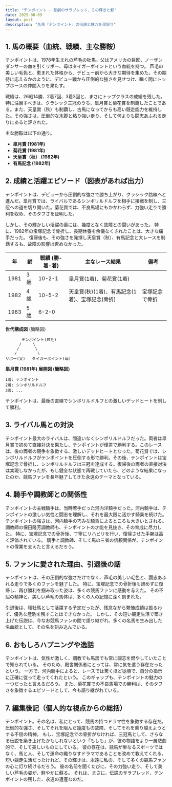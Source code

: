 ```yaml
---
title: "テンポイント - 悲劇のサラブレッド、その輝きと影"
date: 2025-08-09
layout: post
description: "名馬『テンポイント』の伝説と魅力を深堀り"
---
```


## 1. 馬の概要（血統、戦績、主な勝鞍）

テンポイントは、1978年生まれの芦毛の牡馬。父はアメリカの巨匠、ノーザンダンサーの血を引くリボー、母はタイガーポイントという血統を持つ。  芦毛の美しい毛色と、恵まれた体格から、デビュー前から大きな期待を集めた。その期待に応えるかのように、デビュー戦から圧倒的な強さを見せつけ、瞬く間にトップホースの仲間入りを果たす。

戦績は、26戦14勝、2着7回、3着3回と、まさにトップクラスの成績を残した。特に注目すべきは、クラシック三冠のうち、皐月賞と菊花賞を制覇したことである。また、天皇賞（秋）も制覇し、古馬になってからも高い競走能力を維持した。その強さは、圧倒的な末脚と粘り強い走り、そして何よりも闘志あふれる走りにあると評された。

主な勝鞍は以下の通り。

* **皐月賞 (1981年)**
* **菊花賞 (1981年)**
* **天皇賞（秋） (1982年)**
* **有馬記念 (1982年)**


## 2. 成績と活躍エピソード（図表があれば出力）

テンポイントは、デビューから圧倒的な強さで勝ち上がり、クラシック路線へと進んだ。皐月賞では、ライバルであるシンボリルドルフを相手に接戦を制し、三冠への道を切り開いた。菊花賞では、不良馬場にもかかわらず、力強い走りで勝利を収め、そのタフさを証明した。

しかし、その輝かしい活躍の裏には、幾度となく故障との闘いがあった。  特に、1982年の宝塚記念で骨折し、長期休養を余儀なくされたことは、大きな痛手だった。  復帰後も、その強さを発揮し天皇賞（秋）、有馬記念と大レースを制覇するも、故障の影響は否めなかった。

| 年 | 齢 | 戦績 (勝-着-着) | 主なレース結果 | 備考 |
|---|---|---|---|---|
| 1981 | 3歳 | 10-2-1 | 皐月賞(1着)、菊花賞(1着) |  |
| 1982 | 4歳 | 10-5-2 | 天皇賞(秋)(1着)、有馬記念(1着)、宝塚記念(骨折) | 宝塚記念で骨折 |
| 1983 | 5歳 | 6-2-0 |  |  |


**世代構成図** (簡略図)

```
       テンポイント(芦毛)
      /     \
     /       \
    /         \
リボー(父)   タイガーポイント(母)
```

**皐月賞 (1981年) 展開図 (簡略図)**

```
1着: テンポイント
2着: シンボリルドルフ
3着: ...
```
テンポイントは、最後の直線でシンボリルドルフとの激しいデッドヒートを制して勝利。


## 3. ライバル馬との対決

テンポイント最大のライバルは、間違いなくシンボリルドルフだった。両者は皐月賞で初めて直接対決を果たし、テンポイントが僅差で勝利する。このレースは、後の両者の競争を象徴する、激しいデッドヒートとなった。菊花賞では、シンボリルドルフがテンポイントを圧倒する形で勝利。その後、テンポイントは宝塚記念で骨折し、シンボリルドルフは三冠を達成する。復帰後の両者の直接対決は実現しなかったが、もし健全な状態で再戦していたら、どのような結果になったのか、競馬ファンを長年魅了してきた永遠のテーマとなっている。


## 4. 騎手や調教師との関係性

テンポイントの主戦騎手は、当時若手だった河内洋騎手だった。河内騎手は、テンポイントの激しい気性と闘志を理解し、それを最大限に活かす騎乗を続けた。  テンポイントの強さは、河内騎手の巧みな騎乗によるところも大きいとされる。  調教師の保田隆芳調教師も、テンポイントの才能を見抜き、その育成に尽力した。  特に、宝塚記念での骨折後、丁寧にリハビリを行い、復帰させた手腕は高く評価されている。  騎手と調教師、そして馬の三者の信頼関係が、テンポイントの偉業を支えたと言えるだろう。


## 5. ファンに愛された理由、引退後の話

テンポイントは、その圧倒的な強さだけでなく、芦毛の美しい毛色と、闘志あふれる走りで多くのファンを魅了した。  特に、宝塚記念での骨折後も諦めずに復帰し、再び勝利を掴み取った姿は、多くの競馬ファンに感動を与えた。  その不屈の精神と、美しい芦毛の馬体は、多くの人の記憶に深く刻まれた。

引退後は、種牡馬として活躍する予定だったが、残念ながら繁殖成績は振るわず、優秀な産駒を残すことはできなかった。  しかし、その短い競走生活で築き上げた伝説は、今なお競馬ファンの間で語り継がれ、多くの名馬を生み出した名血統として、その名を刻み込んでいる。


## 6. おもしろハプニングや逸話

テンポイントは、気性が激しく、調教でも馬房でも常に闘志を燃やしていたことで知られている。  そのため、厩舎関係者にとっては、常に気を遣う存在だったという。  一方で、河内騎手によると、レースでは驚くほど従順で、自分の指示に正確に従って走ってくれたという。  このギャップも、テンポイントの魅力の一つだったと言えるだろう。  また、菊花賞での不良馬場での勝利は、そのタフさを象徴するエピソードとして、今も語り継がれている。


## 7. 編集後記（個人的な視点からの総括）

テンポイント。その名は、私にとって、競馬の持つドラマ性を象徴する存在だ。  圧倒的な強さ、そしてそれを阻んだ幾度もの故障、そしてそれを乗り越えようとする不屈の精神。  もし、宝塚記念での骨折がなければ、三冠馬として、さらなる伝説を築き上げたかもしれないという「もしも」が、彼の物語をより一層悲劇的で、そして美しいものにしている。  彼の存在は、競馬が単なるスポーツではなく、馬と人、そして運命の織りなすドラマであることを改めて教えてくれる。  短い競走生活だったけれど、その輝きは、永遠に私の、そして多くの競馬ファンの心に灯り続けるだろう。  彼の名前を聞くたびに、その力強い走り、そして美しい芦毛の姿が、鮮やかに蘇る。  それは、まさに、伝説のサラブレッド、テンポイントの残した、永遠の遺産なのだ。
